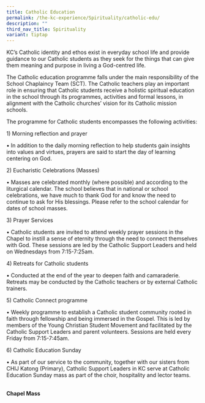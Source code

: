 ```yaml
---
title: Catholic Education
permalink: /the-kc-experience/Spirituality/catholic-edu/
description: ""
third_nav_title: Spirituality
variant: tiptap
---
```

<p>KC’s Catholic identity and ethos exist in everyday school life and provide
guidance to our Catholic students as they seek for the things that can
give them meaning and purpose in living a God-centred life.</p>
<p>The Catholic education programme falls under the main responsibility of
the School Chaplaincy Team (SCT). The Catholic teachers play an important
role in ensuring that Catholic students receive a holistic spiritual education
in the school through its programmes, activities and formal lessons, in
alignment with the Catholic churches’ vision for its Catholic mission schools.</p>
<p>The programme for Catholic students encompasses the following activities:</p>
<p>1) Morning reflection and prayer</p>
<p>• In addition to the daily morning reflection to help students gain insights
into values and virtues, prayers are said to start the day of learning
centering on God.</p>
<p>2) Eucharistic Celebrations (Masses)</p>
<p>• Masses are celebrated monthly (where possible) and according to the
liturgical calendar. The school believes that in national or school celebrations,
we have much to thank God for and know the need to continue to ask for
His blessings. Please refer to the school calendar for dates of school
masses.</p>
<p>3) Prayer Services</p>
<p>• Catholic students are invited to attend weekly prayer sessions in the
Chapel to instill a sense of eternity through the need to connect themselves
with God. These sessions are led by the Catholic Support Leaders and held
on Wednesdays from 7:15-7:25am.</p>
<p>4) Retreats for Catholic students</p>
<p>• Conducted at the end of the year to deepen faith and camaraderie. Retreats
may be conducted by the Catholic teachers or by external Catholic trainers.</p>
<p>5) Catholic Connect programme</p>
<p>• Weekly programme to establish a Catholic student community rooted in
faith through fellowship and being immersed in the Gospel. This is led
by members of the Young Christian Student Movement and facilitated by the
Catholic Support Leaders and parent volunteers. Sessions are held every
Friday from 7:15-7:45am.</p>
<p>6) Catholic Education Sunday</p>
<p>• As part of our service to the community, together with our sisters from
CHIJ Katong (Primary), Catholic Support Leaders in KC serve at Catholic
Education Sunday mass as part of the choir, hospitality and lector teams.</p>
<p>
<br><strong>Chapel Mass</strong>
</p>
<p></p>
<p></p>